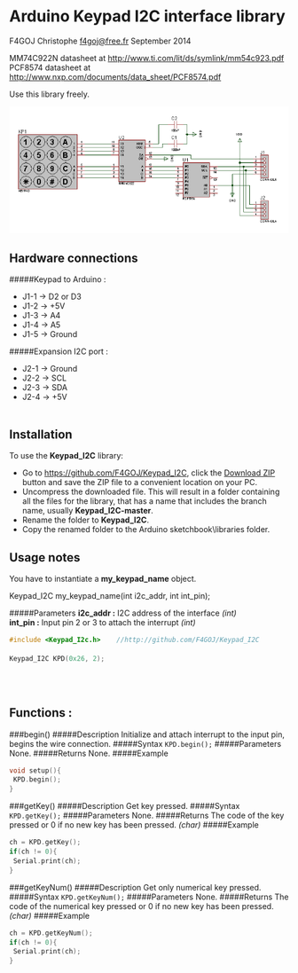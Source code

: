 # Arduino Keypad I2C interface library #
F4GOJ Christophe f4goj@free.fr September 2014

MM74C922N datasheet at http://www.ti.com/lit/ds/symlink/mm54c923.pdf<br>
PCF8574 datasheet at http://www.nxp.com/documents/data_sheet/PCF8574.pdf

Use this library freely.

![keypad_i2c](https://raw.githubusercontent.com/F4GOJ/Keypad_I2C/master/images/keypad_i2c_sch.png)

## Hardware connections ##
#####Keypad to Arduino :

- J1-1 -> D2 or D3
- J1-2 -> +5V
- J1-3 -> A4
- J1-4 -> A5
- J1-5 -> Ground

#####Expansion I2C port :

- J2-1 -> Ground
- J2-2 -> SCL
- J2-3 -> SDA
- J2-4 -> +5V
<br><br>

## Installation ##
To use the **Keypad_I2C** library:  
- Go to https://github.com/F4GOJ/Keypad_I2C, click the [Download ZIP](https://github.com/F4GOJ/Keypad_I2C/archive/master.zip) button and save the ZIP file to a convenient location on your PC.
- Uncompress the downloaded file.  This will result in a folder containing all the files for the library, that has a name that includes the branch name, usually **Keypad_I2C-master**.
- Rename the folder to  **Keypad_I2C**.
- Copy the renamed folder to the Arduino sketchbook\libraries folder.

## Usage notes ##
You have to instantiate a **my_keypad_name** object.

Keypad_I2C my_keypad_name(int i2c_addr, int int_pin);

#####Parameters
**i2c_addr :** I2C address of the interface *(int)*<br>
**int_pin :** Input pin 2 or 3 to attach the interrupt *(int)*

```c++
#include <Keypad_I2c.h>    //http://github.com/F4GOJ/Keypad_I2C

Keypad_I2C KPD(0x26, 2);
```
<br><br>
## Functions : ##
###begin()
#####Description
Initialize and attach interrupt to the input pin, begins the wire connection.
#####Syntax
`KPD.begin();`
#####Parameters
None.
#####Returns
None.
#####Example
```c++
void setup(){
 KPD.begin();
}
```

###getKey()
#####Description
Get key pressed.
#####Syntax
`KPD.getKey();`
#####Parameters
None.
#####Returns
The code of the key pressed or 0 if no new key has been pressed. *(char)*
#####Example
```c++
ch = KPD.getKey();
if(ch != 0){
 Serial.print(ch);
}
```

###getKeyNum()
#####Description
Get only numerical key pressed.
#####Syntax
`KPD.getKeyNum();`
#####Parameters
None.
#####Returns
The code of the numerical key pressed or 0 if no new key has been pressed. *(char)*
#####Example
```c++
ch = KPD.getKeyNum();
if(ch != 0){
 Serial.print(ch);
}
```

